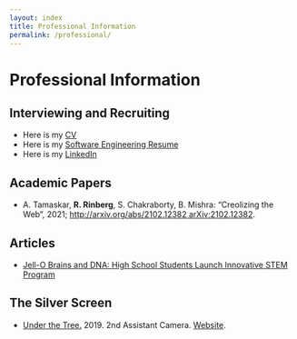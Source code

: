 ```yaml
---
layout: index
title: Professional Information
permalink: /professional/
---
```

# **Professional Information**
## Interviewing and Recruiting

* Here is my [CV]({{site.url}}/assets/resume/CV_grad_v2_1.pdf) 
* Here is my [Software Engineering Resume]({{site.url}}/assets/resume/SWE_resume_11_10_2020.pdf) 
* Here is my [LinkedIn](https://www.linkedin.com/in/roy-rinberg) 


## Academic Papers
* A. Tamaskar, **R. Rinberg**, S. Chakraborty, B. Mishra: “Creolizing the Web”, 2021; [http://arxiv.org/abs/2102.12382 arXiv:2102.12382](https://arxiv.org/abs/2102.12382).

## Articles
* [Jell-O Brains and DNA: High School Students Launch Innovative STEM Program](https://blogs.scientificamerican.com/budding-scientist/jell-o-brains-and-dna-high-school-students-launch-innovative-stem-program/)

## The Silver Screen
* [Under the Tree.](https://www.imdb.com/name/nm10516715/) 2019. 2nd Assistant Camera. [Website](https://underthetreeshort.com/).
